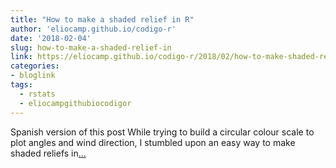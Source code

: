 ```yaml
---
title: "How to make a shaded relief in R"
author: 'eliocamp.github.io/codigo-r'
date: '2018-02-04'
slug: how-to-make-a-shaded-relief-in
link: https://eliocamp.github.io/codigo-r/2018/02/how-to-make-shaded-relief-in-r/
categories:
- bloglink
tags:
  - rstats
  - eliocampgithubiocodigor
---
```


Spanish version of this post While trying to build a circular colour scale to plot angles and wind direction, I stumbled upon an easy way to make shaded reliefs in[... <i class="fas fa-external-link-alt"></i>](https://eliocamp.github.io/codigo-r/2018/02/how-to-make-shaded-relief-in-r/)


